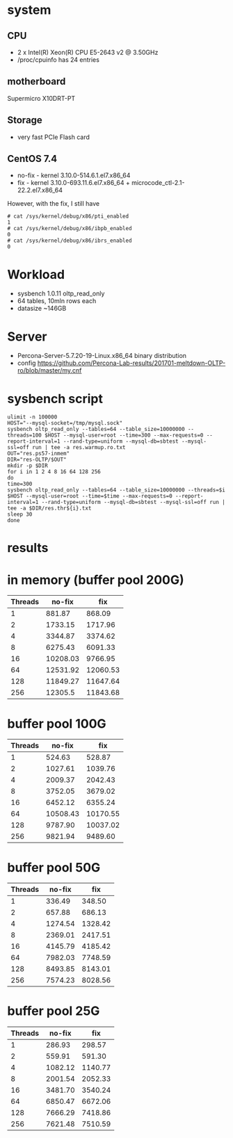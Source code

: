 # system

## CPU
* 2 x Intel(R) Xeon(R) CPU E5-2643 v2 @ 3.50GHz
* /proc/cpuinfo has 24 entries

## motherboard
Supermicro X10DRT-PT

## Storage
* very fast PCIe Flash card

## CentOS 7.4
* no-fix - kernel 3.10.0-514.6.1.el7.x86_64
* fix - kernel 3.10.0-693.11.6.el7.x86_64 + microcode_ctl-2.1-22.2.el7.x86_64

However, with the fix, I still have
```
# cat /sys/kernel/debug/x86/pti_enabled
1
# cat /sys/kernel/debug/x86/ibpb_enabled
0
# cat /sys/kernel/debug/x86/ibrs_enabled
0
```

# Workload
* sysbench 1.0.11 oltp_read_only
* 64 tables, 10mln rows each
* datasize ~146GB

# Server
* Percona-Server-5.7.20-19-Linux.x86_64 binary distribution
* config https://github.com/Percona-Lab-results/201701-meltdown-OLTP-ro/blob/master/my.cnf

# sysbench script
```
ulimit -n 100000
HOST="--mysql-socket=/tmp/mysql.sock"
sysbench oltp_read_only --tables=64 --table_size=10000000 --threads=100 $HOST --mysql-user=root --time=300 --max-requests=0 --report-interval=1 --rand-type=uniform --mysql-db=sbtest --mysql-ssl=off run | tee -a res.warmup.ro.txt
OUT="res.ps57-inmem"
DIR="res-OLTP/$OUT"
mkdir -p $DIR
for i in 1 2 4 8 16 64 128 256
do
time=300
sysbench oltp_read_only --tables=64 --table_size=10000000 --threads=$i $HOST --mysql-user=root --time=$time --max-requests=0 --report-interval=1 --rand-type=uniform --mysql-db=sbtest --mysql-ssl=off run | tee -a $DIR/res.thr${i}.txt
sleep 30
done
```


# results

# in memory (buffer pool 200G)

| Threads | no-fix | fix |
|---------|--------|-----|
|  1 | 881.87       | 868.09 |
|  2 | 1733.15      | 1717.96 | 
|  4 | 3344.87      | 3374.62 |
|  8 | 6275.43      | 6091.33 |
|  16 | 10208.03    | 9766.95 |
|  64 | 12531.92    |   12060.53 |
|  128 | 11849.27   |   11647.64 |
|  256 | 12305.5    |   11843.68 |

# buffer pool 100G

 Threads | no-fix | fix 
---------|--------|-----
  1   | 524.63   | 528.87
  2   | 1027.61  | 1039.76
  4   | 2009.37  | 2042.43
  8   | 3752.05  | 3679.02
  16  | 6452.12  | 6355.24
  64  | 10508.43 | 10170.55
  128 | 9787.90  | 10037.02
  256 | 9821.94  | 9489.60

# buffer pool 50G

Threads | no-fix | fix 
---------|--------|-----
  1   | 336.49  | 348.50 
  2   | 657.88  | 686.13 
  4   | 1274.54 | 1328.42 
  8   | 2369.01 | 2417.51 
  16  | 4145.79 | 4185.42 
  64  | 7982.03 | 7748.59 
  128 | 8493.85 | 8143.01 
  256 | 7574.23 | 8028.56 
  
# buffer pool 25G

Threads | no-fix | fix 
---------|--------|-----
  1   | 286.93  | 298.57
  2   | 559.91  | 591.30
  4   | 1082.12 | 1140.77
  8   | 2001.54 | 2052.33
  16  | 3481.70 | 3540.24
  64  | 6850.47 | 6672.06
  128 | 7666.29 | 7418.86
  256 | 7621.48 | 7510.59

